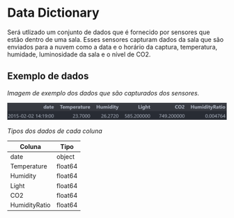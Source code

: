 # Data Dictionary
Será utlizado um conjunto de dados que é fornecido por sensores que estão dentro de uma sala. Esses sensores capturam dados da sala que são enviados para a nuvem como a data e o horário da captura, temperatura, humidade, luminosidade da sala e o nível de CO2.

## Exemplo de dados
_Imagem de exemplo dos dados que são capturados dos sensores._

![Exemplo dos dados](data_example.png)

_Tipos dos dados de cada coluna_

| Coluna        | Tipo         |
|---------------|--------------|
| date          | object       |
| Temperature   | float64      |
| Humidity      | float64      |
| Light         | float64      |
| CO2           | float64      |
| HumidityRatio | float64      |